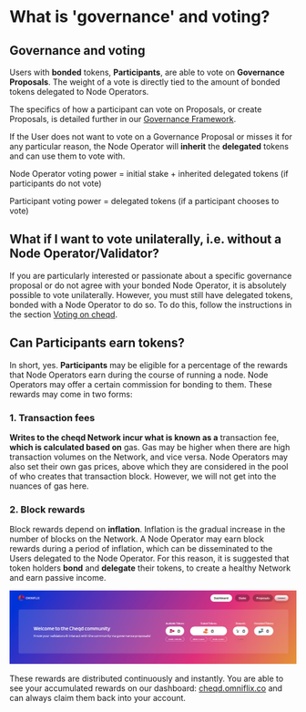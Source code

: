 # What is 'governance' and voting?

## Governance and voting

Users with **bonded** tokens, **Participants**, are able to vote on **Governance Proposals**. The weight of a vote is directly tied to the amount of bonded tokens delegated to Node Operators.

The specifics of how a participant can vote on Proposals, or create Proposals, is detailed further in our [Governance Framework](https://docs.cheqd.io/governance/).

If the User does not want to vote on a Governance Proposal or misses it for any particular reason, the Node Operator will **inherit** the **delegated** tokens and can use them to vote with.

Node Operator voting power = initial stake + inherited delegated tokens (if participants do not vote)

Participant voting power = delegated tokens (if a participant chooses to vote)

## What if I want to vote unilaterally, i.e. without a Node Operator/Validator?

If you are particularly interested or passionate about a specific governance proposal or do not agree with your bonded Node Operator, it is absolutely possible to vote unilaterally. However, you must still have delegated tokens, bonded with a Node Operator to do so. To do this, follow the instructions in the section [Voting on cheqd](https://docs.cheqd.io/governance/participating-in-governance/voting).

## Can Participants earn tokens?

In short, yes. **Participants** may be eligible for a percentage of the rewards that Node Operators earn during the course of running a node. Node Operators may offer a certain commission for bonding to them. These rewards may come in two forms:

### 1. Transaction fees

**Writes to the cheqd Network incur what is known as a** transaction fee, **which is calculated based on** gas. Gas may be higher when there are high transaction volumes on the Network, and vice versa. Node Operators may also set their own gas prices, above which they are considered in the pool of who creates that transaction block. However, we will not get into the nuances of gas here.

### 2. Block rewards

Block rewards depend on **inflation**. Inflation is the gradual increase in the number of blocks on the Network. A Node Operator may earn block rewards during a period of inflation, which can be disseminated to the Users delegated to the Node Operator. For this reason, it is suggested that token holders **bond** and **delegate** their tokens, to create a healthy Network and earn passive income.

![Omniflix - Top dashboard](../../.gitbook/assets/Omniflix%20-%20Top%20dashboard.png)

These rewards are distributed continuously and instantly. You are able to see your accumulated rewards on our dashboard: [cheqd.omniflix.co](https://cheqd.omniflix.co/) and can always claim them back into your account.
